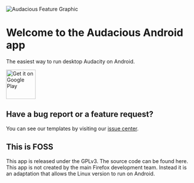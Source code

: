 ![Audacious Feature Graphic](https://raw.githubusercontent.com/CypherpunkArmory/Audacious/master/app/src/main/ic_main_launcher-playstore.png)

# Welcome to the Audacious Android app

The easiest way to run desktop Audacity on Android.

[<img src="https://play.google.com/intl/en_us/badges/images/generic/en-play-badge.png"
     alt="Get it on Google Play"
     height="80">](https://play.google.com/store/apps/details?id=tech.ula.andacity)
     
## Have a bug report or a feature request?
You can see our templates by visiting our [issue center](https://github.com/CypherpunkArmory/Audacious/issues).

## This is FOSS
This app is released under the GPLv3.  The source code can be found here.
This app is not created by the main Firefox development team.  Instead it is an adaptation that allows the Linux version to run on Android.
